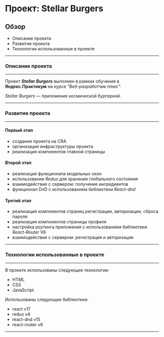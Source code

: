 # Проект: Stellar Burgers
## Обзор

* Описание проекта
* Развитие проекта
* Технологии использованные в проекте
---
### Описание проекта
---
Проект ***Stellar Burgers*** выполнен в рамках обучения в **Яндекс.Практикум** на курсе *"Веб-разработчик плюс"*.

*Stellar Burgers* — приложение космической бургерной.

---
### Развитие проекта
---
#### Первый этап
- создание проекта на CRA
- организация инфраструктуры проекта
- реализация компонентов главной страницы
#### Второй этап
- реализация функционала модальных окон
- использование *Redux* для хранения глобального состояния
- взаимодействие с сервером: получение ингредиентов
- функционал DnD с использованием библиотеки *React-dnd*
#### Третий этап
- реализация компонентов страниц регистрации, авторизации, сброса пароля
- реализация компонентов страницы профиля
- настройка роутинга приложения с использованием библиотеки *React-Router* V6
- взаимодействие с сервером: регистрация и авторизация
---
### Технологии использованные в проекте
---
В проекте использованы следующие технологии:
- HTML
- CSS
- JavaScript

Использованы следующие библиотеки:
- react v17
- redux v4
- react-dnd v15
- react-router v6
---
